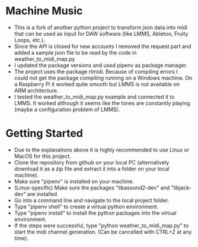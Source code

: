 # Machine Music

* This is a fork of another python project to transform json data into midi that can be used as input for DAW software (like LMMS, Ableton, Fruity Loops, etc.).
* Since the API is closed for new accounts I removed the request part and added a sample json file to be read by the code in weather_to_midi_map.py
* I updated the package versions and used pipenv as package manager.
* The project uses the package rtmidi. Because of compiling errors I could not get the package compiling running on a Windows machine. On a Raspberry Pi it worked quite smooth but LMMS is not available on ARM architecture.
* I tested the weather_to_midi_map.py example and connected it to LMMS. It worked although it seems like the tones are constantly playing (maybe a configuration problem of LMMS).

# Getting Started

* Due to the explanations above it is highly recommended to use Linux or MacOS for this project.
* Clone the repository from github on your local PC (alternatively download it as a zip file and extract it into a folder on your local machine).
* Make sure "pipenv" is installed on your machine.
* (Linux-specific) Make sure the packages "libasound2-dev" and "libjack-dev" are installed
* Go into a command line and navigate to the local project folder.
* Type "pipenv shell" to create a virtual python environment.
* Type "pipenv install" to install the python packages into the virtual environment.
* If the steps were successful, type "python weather_to_midi_map.py" to start the midi channel generation. (Can be cancelled with CTRL+Z at any time).
